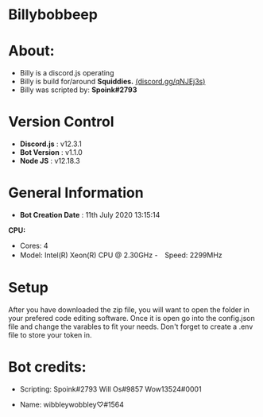 # Billybobbeep

# About:
- Billy is a discord.js operating 
- Billy is build for/around **Squiddies.** [(discord.gg/qNJEj3s)](https://www.discord.gg/qNJEj3s)
- Billy was scripted by: **Spoink#2793**

# Version Control
- **Discord.js** : v12.3.1
- **Bot Version** : v1.1.0
- **Node JS** : v12.18.3

# General Information
- **Bot Creation Date** : 11th July 2020 13:15:14

**CPU:**
-  Cores: 4
-  Model: Intel(R) Xeon(R) CPU @ 2.30GHz
-　Speed: 2299MHz

# Setup
After you have downloaded the zip file, you will want to open the folder in your prefered code editing software. Once it is open go into the config.json file and change the varables to fit your needs. Don't forget to create a .env file to store your token in.

# Bot credits:
- Scripting:
    Spoink#2793
    Will Os#9857
    Wow13524#0001

- Name:
    wibbleywobbley♡#1564

